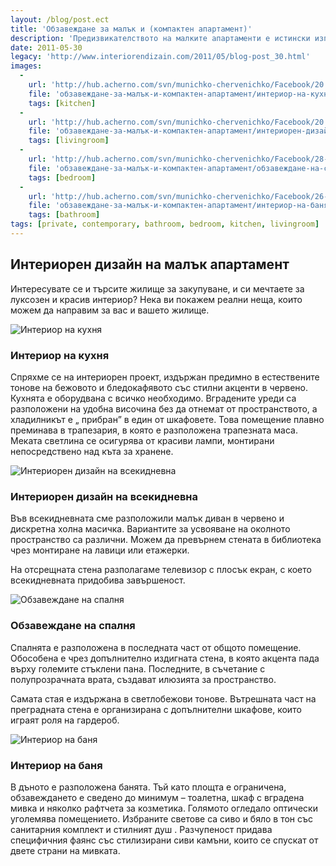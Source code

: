 ```yaml
---
layout: /blog/post.ect
title: 'Обзавеждане за малък и (компактен апартамент)'
description: 'Предизвикателството на малките апартаменти е истински изпит за дизайнерските умения. Голямата трудност произлиза от факта, че на сравнително ограничена площ искаме да разположим с всекидневна, спалня, кухня и трапезария, без помещенията да изглеждат ограничени и нефункционални.'
date: 2011-05-30
legacy: 'http://www.interiorendizain.com/2011/05/blog-post_30.html'
images:
  -
    url: 'http://hub.acherno.com/svn/munichko-chervenichko/Facebook/20.2-h_f.bmp'
    file: 'обзавеждане-за-малък-и-компактен-апартамент/интериор-на-кухня.jpg'
    tags: [kitchen]
  -
    url: 'http://hub.acherno.com/svn/munichko-chervenichko/Facebook/20.1-h.bmp'
    file: 'обзавеждане-за-малък-и-компактен-апартамент/интериорен-дизайн-на-всекидневна.jpg'
    tags: [livingroom]
  -
    url: 'http://hub.acherno.com/svn/munichko-chervenichko/Facebook/28-s.bmp'
    file: 'обзавеждане-за-малък-и-компактен-апартамент/обзавеждане-на-спалня.jpg'
    tags: [bedroom]
  -
    url: 'http://hub.acherno.com/svn/munichko-chervenichko/Facebook/26-b.bmp'
    file: 'обзавеждане-за-малък-и-компактен-апартамент/интериор-на-баня.jpg'
    tags: [bathroom]
tags: [private, contemporary, bathroom, bedroom, kitchen, livingroom]
---
```

## **Интериорен дизайн** на малък апартамент
Интересувате се и търсите жилище за закупуване, и си мечтаете за луксозен и красив интериор? Нека ви покажем реални неща, които можем да направим за вас и вашето жилище.

![Интериор на кухня](обзавеждане-за-малък-и-компактен-апартамент/интериор-на-кухня.jpg)
### Интериор на **кухня**

Спряхме се на интериорен проект, издържан предимно в естествените тонове на бежовото и бледокафявото със стилни акценти в червено. Кухнята е оборудвана с всичко необходимо. Вградените уреди са разположени на удобна височина без да отнемат от пространството, а хладилникът е „ прибран” в един от шкафовете. Това помещение плавно преминава в трапезария, в която е разположена трапезната маса. Меката светлина се осигурява от красиви лампи, монтирани непосредствено над къта за хранене.

![Интериорен дизайн на всекидневна](обзавеждане-за-малък-и-компактен-апартамент/интериорен-дизайн-на-всекидневна.jpg)
### Интериорен дизайн на **всекидневна**

Във всекидневната сме разположили малък диван в червено и дискретна холна масичка. Вариантите за усвояване на околното пространство са различни. Можем  да превърнем стената в библиотека  чрез монтиране на лавици или етажерки.

На отсрещната стена разполагаме телевизор с плосък екран, с което всекидневната придобива завършеност.

![Обзавеждане на спалня](обзавеждане-за-малък-и-компактен-апартамент/обзавеждане-на-спалня.jpg)
### Обзавеждане на **спалня**

Спалнята е разположена в последната част от общото помещение. Обособена е чрез допълнително издигната стена, в която акцента пада върху големите стъклени пана. Последните, в съчетание с полупрозрачната врата, създават илюзията за пространство.

Самата стая е издържана в светлобежови тонове. Вътрешната част на преградната стена е организирана с допълнителни шкафове, които играят роля на гардероб. 

![Интериор на баня](обзавеждане-за-малък-и-компактен-апартамент/интериор-на-баня.jpg)
### Интериор на **баня**

В дъното е разположена банята. Тъй като площта е ограничена, обзавеждането е сведено до минимум – тоалетна, шкаф с вградена мивка и няколко рафтчета за козметика. Голямото огледало оптически уголемява помещението. Избраните светове са сиво и бяло в тон със санитарния комплект и стилният душ . Разчупеност придава специфичния фаянс със стилизирани сиви камъни, които се спускат от двете страни на мивката.